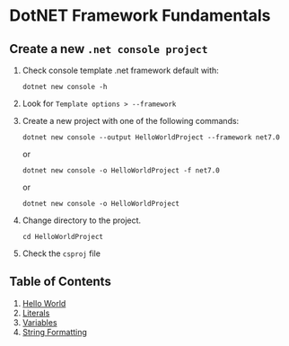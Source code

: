 # DotNET Framework Fundamentals

## Create a new `.net console project`

1. Check console template .net framework default with: 

    `dotnet new console -h`

2. Look for `Template options > --framework`

3. Create a new project with one of the following commands:

    `dotnet new console --output HelloWorldProject --framework net7.0`

    or

    `dotnet new console -o HelloWorldProject -f net7.0`
    
    or

    `dotnet new console -o HelloWorldProject`

3. Change directory to the project.

    `cd HelloWorldProject`

4. Check the `csproj` file

## Table of Contents

1. [Hello World](./HelloWorld/README.md)
2. [Literals](./Literals/README.md)
3. [Variables](./Variables/README.md)
4. [String Formatting](./StringFormatting/README.md)

